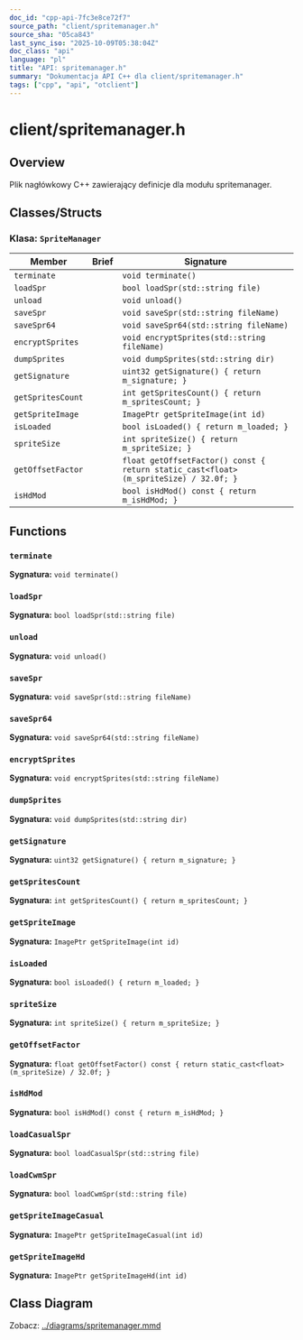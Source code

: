 ```yaml
---
doc_id: "cpp-api-7fc3e8ce72f7"
source_path: "client/spritemanager.h"
source_sha: "05ca843"
last_sync_iso: "2025-10-09T05:38:04Z"
doc_class: "api"
language: "pl"
title: "API: spritemanager.h"
summary: "Dokumentacja API C++ dla client/spritemanager.h"
tags: ["cpp", "api", "otclient"]
---
```


# client/spritemanager.h

## Overview

Plik nagłówkowy C++ zawierający definicje dla modułu spritemanager.

## Classes/Structs

### Klasa: `SpriteManager`

| Member | Brief | Signature |
|--------|-------|-----------|
| `terminate` |  | `void terminate()` |
| `loadSpr` |  | `bool loadSpr(std::string file)` |
| `unload` |  | `void unload()` |
| `saveSpr` |  | `void saveSpr(std::string fileName)` |
| `saveSpr64` |  | `void saveSpr64(std::string fileName)` |
| `encryptSprites` |  | `void encryptSprites(std::string fileName)` |
| `dumpSprites` |  | `void dumpSprites(std::string dir)` |
| `getSignature` |  | `uint32 getSignature() { return m_signature; }` |
| `getSpritesCount` |  | `int getSpritesCount() { return m_spritesCount; }` |
| `getSpriteImage` |  | `ImagePtr getSpriteImage(int id)` |
| `isLoaded` |  | `bool isLoaded() { return m_loaded; }` |
| `spriteSize` |  | `int spriteSize() { return m_spriteSize; }` |
| `getOffsetFactor` |  | `float getOffsetFactor() const { return static_cast<float>(m_spriteSize) / 32.0f; }` |
| `isHdMod` |  | `bool isHdMod() const { return m_isHdMod; }` |

## Functions

### `terminate`

**Sygnatura:** `void terminate()`

### `loadSpr`

**Sygnatura:** `bool loadSpr(std::string file)`

### `unload`

**Sygnatura:** `void unload()`

### `saveSpr`

**Sygnatura:** `void saveSpr(std::string fileName)`

### `saveSpr64`

**Sygnatura:** `void saveSpr64(std::string fileName)`

### `encryptSprites`

**Sygnatura:** `void encryptSprites(std::string fileName)`

### `dumpSprites`

**Sygnatura:** `void dumpSprites(std::string dir)`

### `getSignature`

**Sygnatura:** `uint32 getSignature() { return m_signature; }`

### `getSpritesCount`

**Sygnatura:** `int getSpritesCount() { return m_spritesCount; }`

### `getSpriteImage`

**Sygnatura:** `ImagePtr getSpriteImage(int id)`

### `isLoaded`

**Sygnatura:** `bool isLoaded() { return m_loaded; }`

### `spriteSize`

**Sygnatura:** `int spriteSize() { return m_spriteSize; }`

### `getOffsetFactor`

**Sygnatura:** `float getOffsetFactor() const { return static_cast<float>(m_spriteSize) / 32.0f; }`

### `isHdMod`

**Sygnatura:** `bool isHdMod() const { return m_isHdMod; }`

### `loadCasualSpr`

**Sygnatura:** `bool loadCasualSpr(std::string file)`

### `loadCwmSpr`

**Sygnatura:** `bool loadCwmSpr(std::string file)`

### `getSpriteImageCasual`

**Sygnatura:** `ImagePtr getSpriteImageCasual(int id)`

### `getSpriteImageHd`

**Sygnatura:** `ImagePtr getSpriteImageHd(int id)`

## Class Diagram

Zobacz: [../diagrams/spritemanager.mmd](../diagrams/spritemanager.mmd)

